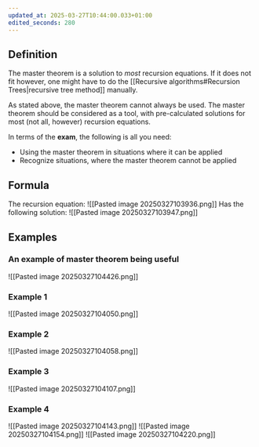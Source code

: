 ```yaml
---
updated_at: 2025-03-27T10:44:00.033+01:00
edited_seconds: 280
---
```

## Definition
The master theorem is a solution to *most* recursion equations. If it does not fit however, one might have to do the [[Recursive algorithms#Recursion Trees|recursive tree method]] manually.

As stated above, the master theorem cannot always be used. The master theorem should be considered as a tool, with pre-calculated solutions for most (not all, however) recursion equations.

In terms of the **exam**, the following is all you need:
- Using the master theorem in situations where it can be applied
- Recognize situations, where the master theorem cannot be applied
## Formula
The recursion equation:
![[Pasted image 20250327103936.png]]
Has the following solution:
![[Pasted image 20250327103947.png]]

## Examples
### An example of master theorem being useful
![[Pasted image 20250327104426.png]]
### Example 1
![[Pasted image 20250327104050.png]]
### Example 2
![[Pasted image 20250327104058.png]]
### Example 3
![[Pasted image 20250327104107.png]]
### Example 4
![[Pasted image 20250327104143.png]]
![[Pasted image 20250327104154.png]]
![[Pasted image 20250327104220.png]]